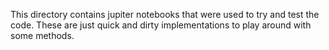 This directory contains jupiter notebooks that were used to try and test the code. These are just quick and dirty implementations to play around with some methods.